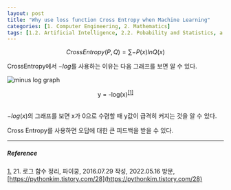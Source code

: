 ```yaml
---
layout: post
title: "Why use loss function Cross Entropy when Machine Learning"
categories: [1. Computer Engineering, 2. Mathematics]
tags: [1.2. Artificial Intelligence, 2.2. Pobability and Statistics, a.b. Regression Problem]
---
```


$$CrossEntropy(P, Q) =  \sum -P(x)lnQ(x)$$

CrossEntropy에서 $-log$를 사용하는 이유는 다음 그래프를 보면 알 수 있다.

![minus log graph](https://t1.daumcdn.net/cfile/tistory/2603F434579AF9B52A)
<center>y = -log(x)<sup><a href="#footnote_1_1" name="footnote_1_2">[1]</a></sup></center><br/>

$-log(x)$의 그래프를 보면 x가 0으로 수렴할 때 y값이 급격히 커지는 것을 알 수 있다.

Cross Entropy를 사용하면 오답에 대한 큰 피드백을 받을 수 있다.

---

##### Reference

<a href="#footnote_1_2" name="footnote_1_1">1.</a> 21. 로그 함수 정리, 파이쿵, 2016.07.29 작성, 2022.05.16 방문, [https://pythonkim.tistory.com/28](https://pythonkim.tistory.com/28)
